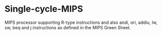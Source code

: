 # Single-cycle-MIPS
MIPS processor supporting R-type instructions and also andi, ori, addiu, lw, sw, beq and j instructions as defined in the MIPS Green Sheet.
